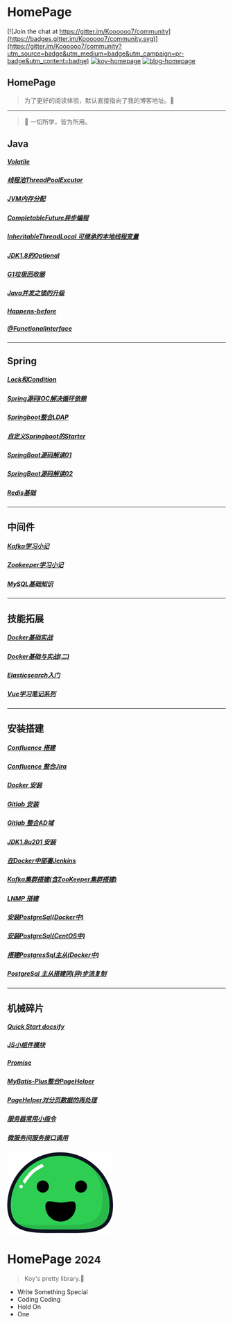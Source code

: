 # HomePage

[![Join the chat at https://gitter.im/Koooooo7/community](https://badges.gitter.im/Koooooo7/community.svg)](https://gitter.im/Koooooo7/community?utm_source=badge&utm_medium=badge&utm_campaign=pr-badge&utm_content=badge)      [![koy-homepage](https://img.shields.io/badge/2021~2024-HomePage-brightgreen)](https://github.com/Koooooo-7)      [![blog-homepage](https://img.shields.io/badge/Blog-HomePage-orange)](https://x.ko8e24.top)

<!-- for github search text -->

## HomePage

> 为了更好的阅读体验，默认直接指向了我的博客地址。:dog:
---

> :wrench: 一切所学，皆为所用。


## Java

##### [Volatile](https://x.ko8e24.top/#/patch/docs/Volatile.md)

##### [线程池ThreadPoolExcutor](https://x.ko8e24.top/#/patch/docs/线程池ThreadPoolExcutor.md)

##### [JVM内存分配](https://x.ko8e24.top/#/patch/docs/JVM小梳理.md)

##### [CompletableFuture异步编程](https://x.ko8e24.top/#/patch/docs/CompletableFuture异步编程.md)

##### [InheritableThreadLocal 可继承的本地线程变量](https://x.ko8e24.top/#/patch/docs/InheritableThreadLocal.md)

##### [JDK1.8的Optional](https://x.ko8e24.top/#/patch/docs/JDK1.8的Optional.md)

##### [G1垃圾回收器](https://x.ko8e24.top/#/patch/docs/G1垃圾回收器.md)

##### [Java并发之锁的升级](https://x.ko8e24.top/#/patch/docs/Java并发之锁的升级.md)

##### [Happens-before](https://x.ko8e24.top/#/patch/docs/Happens-before.md)

##### [@FunctionalInterface](ttps://x.ko8e24.top/#/patch/docs/@FunctionalInterface.md)
---



## Spring

##### [Lock和Condition](https://x.ko8e24.top/#/patch/docs/Lock和Condition.md)

##### [Spring源码IOC解决循环依赖](https://x.ko8e24.top/#/patch/docs/Spring源码IOC解决循环依赖.md)

##### [Springboot整合LDAP](https://x.ko8e24.top/#/patch/docs/Springboot整合LDAP.md)

##### [自定义Springboot的Starter](https://x.ko8e24.top/#/patch/docs/自定义Springboot的Starter.md)

##### [SpringBoot源码解读01](https://x.ko8e24.top/#/patch/docs/SpringBoot源码01.md)

##### [SpringBoot源码解读02](https://x.ko8e24.top/#/patch/docs/SpringBoot源码02.md)

##### [Redis基础](https://x.ko8e24.top/#/patch/docs/Redis基础.md) 

---



## 中间件

##### [Kafka学习小记](https://x.ko8e24.top/#/patch/docs/Kafka学习小记.md)

##### [Zookeeper学习小记](https://x.ko8e24.top/#/patch/docs/Zookeeper学习小记.md)

##### [MySQL基础知识](https://x.ko8e24.top/#/patch/docs/MySQL基础知识.md)

---



## 技能拓展

##### [Docker基础实战](https://x.ko8e24.top/#/patch/docs/Docker基础实战.md)

##### [Docker基础与实战(二)](https://x.ko8e24.top/#/patch/docs/Docker基础与实战(二).md)

##### [Elasticsearch入门](https://x.ko8e24.top/#/patch/docs/Elasticsearch入门.md)

##### [Vue学习笔记系列](https://x.ko8e24.top/#/insane/2019/Vue学习小记01.md)

---



## 安装搭建

##### [Confluence 搭建](https://x.ko8e24.top/#/build/docs/搭建Confluence.md)

##### [Confluence 整合Jira](https://x.ko8e24.top/#/build/docs/Confluence整合Jira.md)

##### [Docker 安装](https://x.ko8e24.top/#/build/docs/安装Docker.md)

##### [Gitlab 安装](https://x.ko8e24.top/#/build/docs/安装Gitlab.md)

##### [Gitlab 整合AD域](https://x.ko8e24.top/#/build/docs/Gitlab整合AD域.md)

##### [JDK1.8u201 安装](https://x.ko8e24.top/#/build/docs/安装JDK1.8u201.md)

##### [在Docker中部署Jenkins](https://x.ko8e24.top/#/build/docs/在Docker中部署Jenkins.md)

##### [Kafka集群搭建(含ZooKeeper集群搭建)](https://x.ko8e24.top/#/build/docs/Kafka集群搭建(含ZooKeeper集群搭建).md)

##### [LNMP 搭建](https://x.ko8e24.top/#/build/docs/搭建LNMP.md)

##### [安装PostgreSql(Docker中)](https://x.ko8e24.top/#/build/docs/Docker安装PostgreSql.md)

##### [安装PostgreSql(CentOS中)](https://x.ko8e24.top/#/build/docs/安装PostgresSql10.7.md)

##### [搭建PostgresSql主从(Docker中)](https://x.ko8e24.top/#/build/docs/在Docker中搭建Pg主从.md)

##### [PostgreSql 主从搭建同(异)步流复制](https://x.ko8e24.top/#//build/docs/PostgreSql主从搭建同（异）步流复制.md)

---



## 机械碎片

##### [Quick Start docsify](https://x.ko8e24.top/#/patch/docs/Quick-Start-docsify.md)
##### [JS小组件模块](https://x.ko8e24.top/#/patch/docs/JS小组件模块.md)
##### [Promise](https://x.ko8e24.top/#/patch/docs/Promise.md)
##### [MyBatis-Plus整合PageHelper](https://x.ko8e24.top/#/patch/docs/MyBatis-Plus整合PageHelper.md) 
##### [PageHelper对分页数据的再处理](https://x.ko8e24.top/#/patch/docs/PageHelper对分页数据的再处理.md)
##### [服务器常用小指令](https://x.ko8e24.top/#/patch/docs/服务器常用小指令.md)
##### [微服务间服务接口调用](https://x.ko8e24.top/#/patch/docs/微服务间服务接口调用.md)


<!-- cover -->
![logo](docs/_media/icon.svg)

# HomePage <small>2024</small>

> Koy's  pretty  library.:rainbow:

- Write Something Special
- Coding Coding 
- Hold On
- One
